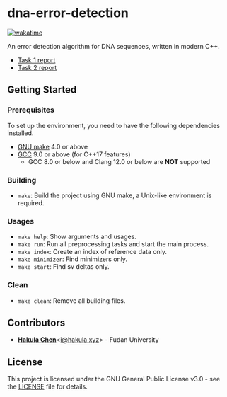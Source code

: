 # dna-error-detection

[![wakatime](https://wakatime.com/badge/github/hakula139/dna-error-detection.svg)](https://wakatime.com/badge/github/hakula139/dna-error-detection)

An error detection algorithm for DNA sequences, written in modern C++.

- [Task 1 report](./report/task_1.md)
- [Task 2 report](./report/task_2.md)

## Getting Started

### Prerequisites

To set up the environment, you need to have the following dependencies installed.

- [GNU make](https://www.gnu.org/software/make) 4.0 or above
- [GCC](https://gcc.gnu.org/releases.html) 9.0 or above (for C++17 features)
  - GCC 8.0 or below and Clang 12.0 or below are **NOT** supported

### Building

- `make`: Build the project using GNU make, a Unix-like environment is required.

### Usages

- `make help`: Show arguments and usages.
- `make run`: Run all preprocessing tasks and start the main process.
- `make index`: Create an index of reference data only.
- `make minimizer`: Find minimizers only.
- `make start`: Find sv deltas only.

### Clean

- `make clean`: Remove all building files.

## Contributors

- [**Hakula Chen**](https://github.com/hakula139)<[i@hakula.xyz](mailto:i@hakula.xyz)> - Fudan University

## License

This project is licensed under the GNU General Public License v3.0 - see the [LICENSE](./LICENSE) file for details.
